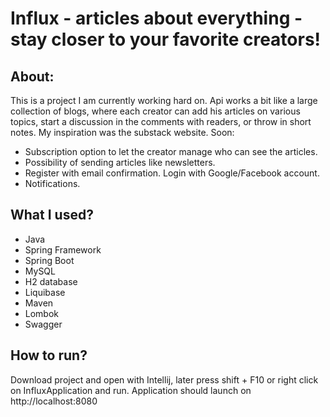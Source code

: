 # Influx - articles about everything - stay closer to your favorite creators!

## About:
This is a project I am currently working hard on. Api works a bit like a
large collection of blogs, where each creator can add his articles on
various topics, start a discussion in the comments with readers, or
throw in short notes. My inspiration was the substack website. Soon:
* Subscription option to let the creator manage who can see the articles.
* Possibility of sending articles like newsletters.
* Register with email confirmation. Login with Google/Facebook account.
* Notifications.

## What I used?
- Java
- Spring Framework
- Spring Boot
- MySQL
- H2 database
- Liquibase
- Maven
- Lombok
- Swagger

## How to run?
Download project and open with Intellij, later press shift + F10 or right click on InfluxApplication and run.
Application should launch on http://localhost:8080


